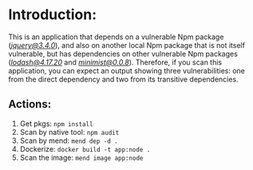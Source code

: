 # Introduction:
This is an application that depends on a vulnerable Npm package (<i>jquery@3.4.0</i>), and also on another local Npm package that is not itself vulnerable, but has dependencies on other vulnerable Npm packages (<i>lodash@4.17.20</i> and <i>minimist@0.0.8</i>).
Therefore, if you scan this application, you can expect an output showing three vulnerabilities: one from the direct dependency and two from its transitive dependencies.

## Actions:
1. Get pkgs: ```npm install```
2. Scan by native tool: ```npm audit```
3. Scan by mend: ```mend dep -d .```
4. Dockerize: ```docker build -t app:node .```
5. Scan the image: ```mend image app:node```
